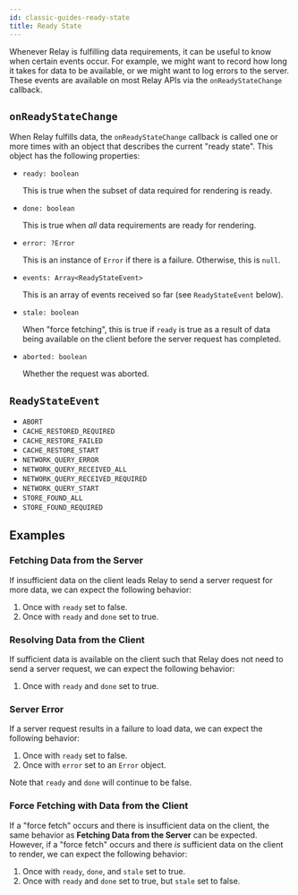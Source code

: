 ```yaml
---
id: classic-guides-ready-state
title: Ready State
---
```


Whenever Relay is fulfilling data requirements, it can be useful to know when certain events occur. For example, we might want to record how long it takes for data to be available, or we might want to log errors to the server. These events are available on most Relay APIs via the `onReadyStateChange` callback.

## `onReadyStateChange`

When Relay fulfills data, the `onReadyStateChange` callback is called one or more times with an object that describes the current "ready state". This object has the following properties:

- `ready: boolean`

  This is true when the subset of data required for rendering is ready.

- `done: boolean`

  This is true when _all_ data requirements are ready for rendering.

- `error: ?Error`

  This is an instance of `Error` if there is a failure. Otherwise, this is
  `null`.

- `events: Array<ReadyStateEvent>`

  This is an array of events received so far (see `ReadyStateEvent` below).

- `stale: boolean`

  When "force fetching", this is true if `ready` is true as a result of data being available on the client before the server request has completed.

- `aborted: boolean`

  Whether the request was aborted.

## `ReadyStateEvent`

- `ABORT`
- `CACHE_RESTORED_REQUIRED`
- `CACHE_RESTORE_FAILED`
- `CACHE_RESTORE_START`
- `NETWORK_QUERY_ERROR`
- `NETWORK_QUERY_RECEIVED_ALL`
- `NETWORK_QUERY_RECEIVED_REQUIRED`
- `NETWORK_QUERY_START`
- `STORE_FOUND_ALL`
- `STORE_FOUND_REQUIRED`

## Examples

### Fetching Data from the Server

If insufficient data on the client leads Relay to send a server request for more data, we can expect the following behavior:

1. Once with `ready` set to false.
2. Once with `ready` and `done` set to true.

### Resolving Data from the Client

If sufficient data is available on the client such that Relay does not need to send a server request, we can expect the following behavior:

1. Once with `ready` and `done` set to true.

### Server Error

If a server request results in a failure to load data, we can expect the following behavior:

1. Once with `ready` set to false.
2. Once with `error` set to an `Error` object.

Note that `ready` and `done` will continue to be false.

### Force Fetching with Data from the Client

If a "force fetch" occurs and there is insufficient data on the client, the same behavior as **Fetching Data from the Server** can be expected. However, if a "force fetch" occurs and there _is_ sufficient data on the client to render, we can expect the following behavior:

1. Once with `ready`, `done`, and `stale` set to true.
2. Once with `ready` and `done` set to true, but `stale` set to false.
